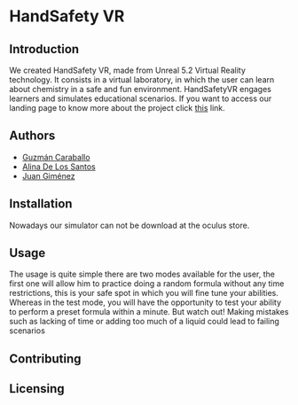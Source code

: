 
# HandSafety VR























## Introduction

We created HandSafety VR, made from Unreal 5.2 Virtual Reality technology. It consists in a virtual laboratory, in which the user can learn about chemistry in a safe and fun environment. HandSafetyVR engages learners and simulates educational scenarios.
If you want to access our landing page to know more about the project click [this](https://handsafetyvr.mailchimpsites.com/) link.

## Authors

* [Guzmán Caraballo](https://www.linkedin.com/in/guzm%C3%A1n-caraballo-1954a4228/)
* [Alina De Los Santos](https://www.linkedin.com/in/alina-de-los-santos-064b19205/)
* [Juan Giménez](https://www.linkedin.com/in/juan-gimenez-381b01214/)


## Installation
Nowadays our simulator can not be download at the oculus store.

## Usage
The usage is quite simple there are two modes available for the user, the first one will allow him to practice doing a random formula  without any  time restrictions,  this is your safe spot in which you will fine tune your abilities. Whereas in the test mode, you will have the opportunity to test your ability to perform a preset formula within a minute. But watch out! Making mistakes such as lacking of time or adding too much of a liquid could lead to failing scenarios
## Contributing
## Licensing
